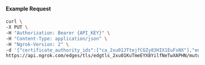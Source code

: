 <!-- Code generated for API Clients. DO NOT EDIT. -->

#### Example Request

```bash
curl \
-X PUT \
-H "Authorization: Bearer {API_KEY}" \
-H "Content-Type: application/json" \
-H "Ngrok-Version: 2" \
-d '{"certificate_authority_ids":["ca_2xu01JTtejfCGZy83HIX1EuFsNX"],"enabled":true}' \
https://api.ngrok.com/edges/tls/edgtls_2xu01KuTmeEYX8YilfNeTwXAPHN/mutual_tls
```
